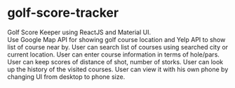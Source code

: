 # golf-score-tracker
Golf Score Keeper using ReactJS and Material UI.  
Use Google Map API for showing golf course location and Yelp API to show list of course near by.
User can search list of courses using searched city or current location.
User can enter course information in terms of hole/pars.
User can keep scores of distance of shot, number of storks.
User can look up the history of the visited courses.
User can view it with his own phone by changing UI from desktop to phone size.

